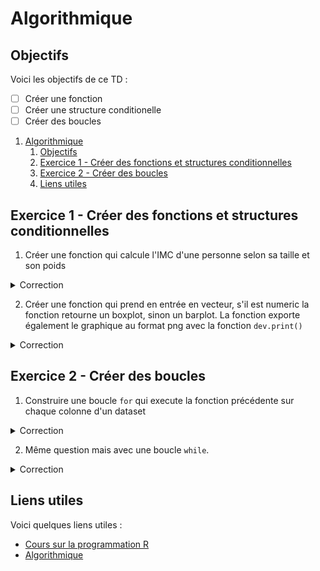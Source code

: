 # Algorithmique

## Objectifs
Voici les objectifs de ce TD :
- [ ] Créer une fonction
- [ ] Créer une structure conditionelle
- [ ] Créer des boucles

1. [Algorithmique](#algorithmique)
   1. [Objectifs](#objectifs)
   2. [Exercice 1 - Créer des fonctions et structures conditionnelles](#exercice-1---créer-des-fonctions-et-structures-conditionnelles)
   3. [Exercice 2 - Créer des boucles](#exercice-2---créer-des-boucles)
   4. [Liens utiles](#liens-utiles)


## Exercice 1 - Créer des fonctions et structures conditionnelles

1. Créer une fonction qui calcule l'IMC d'une personne selon sa taille et son poids
<details>
<summary>Correction</summary>

```r
imc <- function(taille,poids) {
   calcul <- poids / (taille^2)
   return (calcul) }
```
</details>

2. Créer une fonction qui prend en entrée en vecteur, s'il est numeric la fonction retourne un boxplot, sinon un barplot. La fonction exporte également le graphique au format png avec la fonction `dev.print()`
<details>
<summary>Correction</summary>

```r
create_plot <- function(x, titre) {
  if (is.numeric(x) ) {
    boxplot(x, main = titre)
    dev.print(device = png,
              file = paste0(titre,".png"),
              width = 600)
  } else {
    barplot(table(x), main = titre)
    dev.print(device = png,
              file = paste0(titre,".png"),
              width = 600)
    } 
}
```
</details>

## Exercice 2 - Créer des boucles

1. Construire une boucle `for` qui execute la fonction précédente sur chaque colonne d'un dataset
<details>
<summary>Correction</summary>

```r
for (colonne in colnames(iris)) {
   create_plot(x = iris[, colonne],
               titre = colonne)
}
```
</details>

2. Même question mais avec une boucle `while`.
<details>
<summary>Correction</summary>

```r
indice_colonne = 1
while (indice_colonne <= ncol(iris)) {
   iris_colonne_name = colnames(iris)[indice_colonne]
   create_plot(x = iris[, iris_colonne_name],
               titre = iris_colonne_name)
   indice_colonne = indice_colonne + 1
}
```
</details>

## Liens utiles

Voici quelques liens utiles :

- [Cours sur la programmation R](https://asardell.github.io/programmation-r/)
- [Algorithmique](https://asardell.github.io/programmation-r/algo.html#construire-une-fonction)



